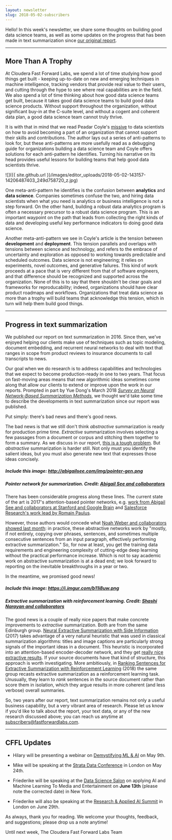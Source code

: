 ```yaml
---
layout: newsletter
slug: 2018-05-02-subscribers
---
```


Hello!  In this week's newsletter, we share some thoughts on building good data science teams, as well as some updates on the progress that has been made in text summarization since [our original report](https://ff04.fastforwardlabs.com/).

---

## More Than A Trophy

At Cloudera Fast Forward Labs, we spend a lot of time studying how good things get built - keeping up-to-date on new and emerging techniques in machine intelligence, tracking vendors that provide real value to their users, and cutting through the hype to see where real capabilities are in the field. We also spend a lot of time thinking about how good data science teams get built, because it takes good data science teams to build good data science products. Without support throughout the organization, without significant buy-in at the C-suite level, and without a cogent and coherent data plan, a good data science team cannot truly thrive.

It is with that in mind that we read Peadar Coyle's [missive](https://peadarcoyle.wordpress.com/2017/07/23/avoiding-being-a-trophy-data-scientist/) to data scientists on how to avoid becoming a part of an organization that cannot support their skills and contributions. The author lays out a series of anti-patterns to look for, but these anti-patterns are more usefully read as a debugging guide for organizations building a data science team and Coyle offers solutions for each anti-pattern he identifies. Turning his narrative on its head provides useful lessons for building teams that help good data scientists thrive. 

![]({{ site.github.url }}/images/editor_uploads/2018-05-02-143157-14206487403_249d758720_z.jpg)

One meta-anti-pattern he identifies is the confusion between **analytics** and **data science**. Companies sometimes confuse the two, and hiring data scientists when what you need is analytics or business intelligence is not a step forward. On the other hand, building a robust data analytics program is often a necessary precursor to a robust data science program. This is an important waypoint on the path that leads from collecting the right kinds of data and developing useful key performance indicators to doing good data science. 

Another meta-anti-pattern we see in Coyle's article is the tension between **development** and **deployment**. This tension parallels and overlaps with tensions between science and technology, and refers to the embrace of uncertainty and exploration as opposed to working towards predictable and scheduled outcomes. Data science is not engineering; it relies on experiments, novel outcomes, and generative failures. This kind of work proceeds at a pace that is very different from that of software engineers, and that difference should be recognized and supported across the organization. None of this is to say that there shouldn't be clear goals and frameworks for reproducability; indeed, organizations should have clear product roadmaps and workflows. Organizations that treat data science as more than a trophy will build teams that acknowledge this tension, which in turn will help them build good things.

---

## Progress in text summarization

We published our report on text summarization in 2016. Since then, we've
enjoyed helping our clients make use of techniques such as topic modeling,
document embedding, and recurrent neural networks to deal with text that ranges
in scope from product reviews to insurance documents to call transcripts to news. 

Our goal when we do research is to address capabilities and technologies that
we expect to become production-ready in one to two years. That focus on
fast-moving areas means that new algorithmic ideas sometimes come along that
allow our clients to extend or improve upon the work in our reports. Prompted in
part by Yue Dong's March 2018 _[Survey on Neural Network-Based Summarization
Methods](https://arxiv.org/abs/1804.04589)_, we thought we'd take some time to
describe the developments in text summarization since our report was published. 

Put simply: there's bad news and there's good news.

The bad news is that we still don't think _abstractive_ summarization is ready
for production prime time. _Extractive_ summarization involves selecting a few
passages from a document or corpus and stitching them together to form a
summary. As we discuss in our report, [this is a tough
problem](http://blog.fastforwardlabs.com/2016/04/11/new-tools-to-summarize-text.html).
But _abstractive_ summarization is harder still. Not only must you identify the
salient ideas, but you must also generate new text that expresses those ideas
concisely.

##### Include this image: http://abigailsee.com/img/pointer-gen.png
##### Pointer network for summarization. Credit: [Abigail See and collaborators](http://www.abigailsee.com/2017/04/16/taming-rnns-for-better-summarization.html)

There has been considerable progress along these lines. The current state of
the art is 2017's attention-based pointer networks, e.g. [work from Abigail See
and collaborators at Stanford and Google
Brain](http://www.abigailsee.com/2017/04/16/taming-rnns-for-better-summarization.html)
and [Salesforce Research's work lead by Romain
Paulus](https://einstein.ai/research/your-tldr-by-an-ai-a-deep-reinforced-model-for-abstractive-summarization).

However, those authors would concede what [Noah Weber and collaborators showed
last month](https://arxiv.org/abs/1803.07038): in practice, these abstractive
networks work by "mostly, if not entirely, copying over phrases, sentences, and
sometimes multiple consecutive sentences from an input paragraph, effectively
performing extractive summarization." So, for now at least, you get the training
data requirements and engineering complexity of cutting-edge deep learning
without the practical performance increase. Which is not to say academic work
on abstractive summarization is at a dead end; we look forward to reporting on the
inevitable breakthroughs in a year or two.

In the meantime, we promised good news!

##### Include this image: https://i.imgur.com/b11i8uw.png
##### Extractive summarization with reinforcement learning. Credit: [Shashi Narayan and collaborators](https://arxiv.org/abs/1802.08636)

The good news is a couple of really nice papers that make concrete improvements
to _extractive_ summarization. Both are from the same Edinburgh group. [Neural
Extractive Summarization with Side
Information](https://arxiv.org/abs/1704.04530) (2017) takes advantage of a very
natural heuristic that was used in classical summarization algorithms: titles
and image captions are particularly strong signals of the important ideas in a
document. This heuristic is incorporated into an attention-based
encoder-decoder network, and they get [really nice extractive
results](http://kinloch.inf.ed.ac.uk/sidenet.html). If your source documents
have that kind of structure, this approach is worth investigating. More
ambitiously, in [Ranking Sentences for Extractive Summarization with
Reinforcement Learning](https://arxiv.org/abs/1802.08636) (2018) the same group
recasts extractive summarization as a reinforcement learning task. Unusually,
they learn to _rank_ sentences in the source document rather than score them in isolation, which they argue results in more coherent (and less verbose) overall
summaries.

So, two years after our report, text summarization remains not only a useful
business capability, but a very vibrant area of research. Please let us know if you'd
like to talk about the report, your text data, or any of the new research
discussed above; you can reach us anytime at subscribers@fastforwardlabs.com.

---

## CFFL Updates

* Hilary will be presenting a webinar on [Demystifying ML & AI](https://info.cloudera.com/LP=1968?src=FFL) on May 9th.

* Mike will be speaking at the [Strata Data Conference](https://conferences.oreilly.com/strata/strata-eu/public/schedule/detail/65283) in London on May 24th.

* Friederike will be speaking at the [Data Science Salon](https://www.eventbrite.com/e/data-science-salon-nyc-tickets-40072527007) on applying AI and Machine Learning To Media and Entertainment on **June 13th** (please note the corrected date) in New York.

* Friederike will also be speaking at the [Research & Applied AI Summit](https://raais.co/) in London on June 29th.


As always, thank you for reading. We welcome your thoughts, feedback, and suggestions; please drop us a note anytime!

Until next week,
The Cloudera Fast Forward Labs Team
